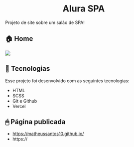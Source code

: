 <h1 align="center">Alura SPA </h1>

Projeto de site sobre um salão de SPA!
<br>

<p align="center">
  <h2>🏠 Home </h2>
  <img src="./img/readme_banner.png"/>
</p>

## 🚀 Tecnologias

Esse projeto foi desenvolvido com as seguintes tecnologias:

-  HTML
-  SCSS
-  Git e Github
-  Vercel

## 🖱 Página publicada

-  https://matheussantos10.github.io/
-  https://
